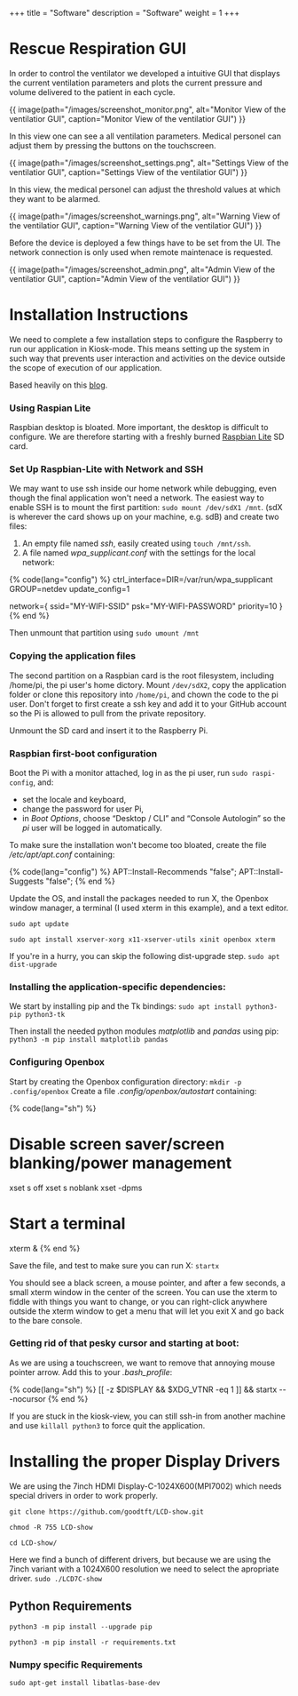 +++
title = "Software"
description = "Software"
weight = 1
+++

# Rescue Respiration GUI

In order to control the ventilator we developed a intuitive GUI that displays the current ventilation parameters and plots the current pressure and volume delivered to the patient in each cycle.

{{ image(path="/images/screenshot_monitor.png", alt="Monitor View of the ventilatior GUI", caption="Monitor View of the ventilatior GUI") }}


In this view one can see a all ventilation parameters. Medical personel can adjust them by pressing the buttons on the touchscreen.

{{ image(path="/images/screenshot_settings.png", alt="Settings View of the ventilatior GUI", caption="Settings View of the ventilatior GUI") }}


In this view, the medical personel can adjust the threshold values at which they want to be alarmed.

{{ image(path="/images/screenshot_warnings.png", alt="Warning View of the ventilatior GUI", caption="Warning View of the ventilatior GUI") }}

Before the device is deployed a few things have to be set from the UI. The network connection is only used when remote maintenace is requested.

{{ image(path="/images/screenshot_admin.png", alt="Admin View of the ventilatior GUI", caption="Admin View of the ventilatior GUI") }}

# Installation Instructions
We need to complete a few installation steps to configure the Raspberry to run our application in Kiosk-mode. This means setting up the system in such way that prevents user interaction and activities on the device outside the scope of execution of our application.

Based heavily on this [blog](http://shallowsky.com/blog/tech/raspberry-pi-kiosk.html).

### Using Raspian Lite
Raspbian desktop is bloated. More important, the desktop is difficult to configure. We are therefore starting with a freshly burned [Raspbian Lite](https://www.raspberrypi.org/downloads/raspbian/) SD card.

### Set Up Raspbian-Lite with Network and SSH

We may want to use ssh inside our home network while debugging, even though the final application won't need a network. The easiest way to enable SSH is to mount the first partition: `sudo mount /dev/sdX1 /mnt`.
(sdX is wherever the card shows up on your machine, e.g. sdB) and create two files:

1. An empty file named *ssh*, easily created using `touch /mnt/ssh`.
2. A file named *wpa_supplicant.conf* with the settings for the local network:

{% code(lang="config") %}
ctrl_interface=DIR=/var/run/wpa_supplicant GROUP=netdev
update_config=1

network={
    ssid="MY-WIFI-SSID"
    psk="MY-WIFI-PASSWORD"
    priority=10
}
{% end %}

Then unmount that partition using `sudo umount /mnt`

### Copying the application files

The second partition on a Raspbian card is the root filesystem, including /home/pi, the pi user's home dictory. Mount `/dev/sdX2`, copy the application folder or clone this repository into `/home/pi`, and chown the code to the pi user. Don't forget to first create a ssh key and add it to your GitHub account so the Pi is allowed to pull from the private repository.

Unmount the SD card and insert it to the Raspberry Pi.

### Raspbian first-boot configuration

Boot the Pi with a monitor attached, log in as the pi user, run `sudo raspi-config`, and:

* set the locale and keyboard,
* change the password for user Pi,
* in *Boot Options*, choose “Desktop / CLI” and “Console Autologin” so the *pi* user will be logged in automatically.

To make sure the installation won't become too bloated, create the file */etc/apt/apt.conf* containing:

{% code(lang="config") %}
APT::Install-Recommends "false";
APT::Install-Suggests "false";
{% end %}

Update the OS, and install the packages needed to run X, the Openbox window manager, a terminal (I used xterm in this example), and a text editor.

`sudo apt update`

`sudo apt install xserver-xorg x11-xserver-utils xinit openbox xterm`

If you're in a hurry, you can skip the following dist-upgrade step.
`sudo apt dist-upgrade`



### Installing the application-specific dependencies:
We start by installing pip and the Tk bindings: `sudo apt install python3-pip python3-tk`

Then install the needed python modules *matplotlib* and *pandas* using pip: `python3 -m pip install matplotlib pandas`

### Configuring Openbox
Start by creating the Openbox configuration directory: `mkdir -p .config/openbox`
Create a file *.config/openbox/autostart* containing:

{% code(lang="sh") %}
# Disable screen saver/screen blanking/power management
xset s off
xset s noblank
xset -dpms

# Start a terminal
xterm &
{% end %}

Save the file, and test to make sure you can run X: `startx`

You should see a black screen, a mouse pointer, and after a few seconds, a small xterm window in the center of the screen. You can use the xterm to fiddle with things you want to change, or you can right-click anywhere outside the xterm window to get a menu that will let you exit X and go back to the bare console.

### Getting rid of that pesky cursor and starting at boot:

As we are using a touchscreen, we want to remove that annoying mouse pointer arrow. Add this to your *.bash_profile*:

{% code(lang="sh") %}
[[ -z $DISPLAY && $XDG_VTNR -eq 1 ]] && startx -- -nocursor
{% end %}

If you are stuck in the kiosk-view, you can still ssh-in from another machine and use `killall python3` to force quit the application.

# Installing the proper Display Drivers
We are using the 7inch HDMI Display-C-1024X600(MPI7002) which needs special drivers in order to work properly.

`git clone https://github.com/goodtft/LCD-show.git`

`chmod -R 755 LCD-show`

`cd LCD-show/`

Here we find a bunch of different drivers, but because we are using the 7inch variant with a 1024X600 resolution we need to select the apropriate driver.
`sudo ./LCD7C-show`

## Python Requirements
`python3 -m pip install --upgrade pip`

`python3 -m pip install -r requirements.txt`

### Numpy specific Requirements
`sudo apt-get install libatlas-base-dev`
